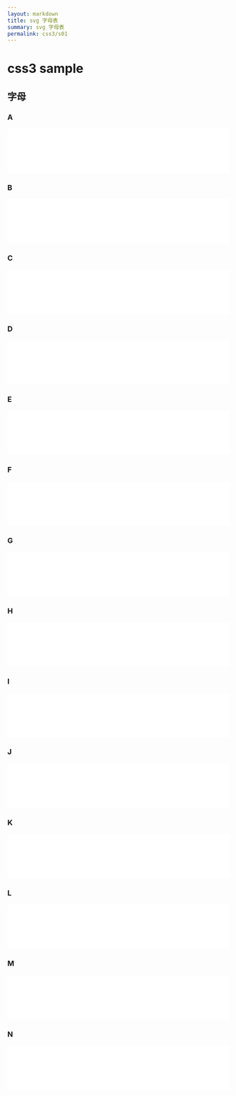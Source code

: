 ```yaml
---
layout: markdown
title: svg 字母表
summary: svg 字母表
permalink: css3/s01
---
```


# css3 sample
<style>
iframe{
border: none;
width: 100%;
height: 100px
}
</style>

<script src='./iframe.js'></script>

## 字母

### A

<iframe src='./sample/a.html'></iframe>

### B

<iframe src='./sample/b.html'></iframe>

### C

<iframe src='./sample/c.html'></iframe>

### D

<iframe src='./sample/d.html'></iframe>

### E

<iframe src='./sample/e.html'></iframe>

### F

<iframe src='./sample/f.html'></iframe>

### G

<iframe src='./sample/g.html'></iframe>

### H

<iframe src='./sample/h.html'></iframe>

### I

<iframe src='./sample/i.html'></iframe>

### J

<iframe src='./sample/j.html'></iframe>

### K

<iframe src='./sample/k.html'></iframe>

### L

<iframe src='./sample/l.html'></iframe>

### M

<iframe src='./sample/m.html'></iframe>

### N

<iframe src='./sample/n.html'></iframe>
